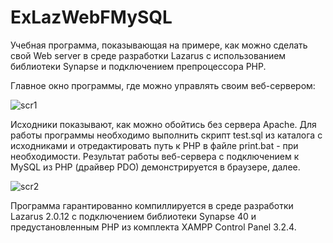 # ExLazWebFMySQL

Учебная программа, показывающая на примере, как можно сделать свой Web server в среде разработки Lazarus с использованием библиотеки Synapse и подключением препроцессора PHP.

Главное окно программы, где можно управлять своим веб-сервером:

![scr1](https://user-images.githubusercontent.com/10297748/172843539-8bf65628-db09-4902-b7b3-77bdd74b482c.png)

Исходники показывают, как можно обойтись без сервера Apache. Для работы программы необходимо выполнить скрипт test.sql из каталога с исходниками и отредактировать путь к PHP в файле print.bat - при необходимости. Результат работы веб-сервера с подключением к MySQL из PHP (драйвер PDO) демонстрируется в браузере, далее.

![scr2](https://user-images.githubusercontent.com/10297748/159930903-0414bccd-eb22-4f0e-a5fa-41020514b909.png)

Программа гарантированно компиллируется в среде разработки Lazarus 2.0.12 с подключением библиотеки Synapse 40 и предустановленным PHP из комплекта XAMPP Control Panel 3.2.4. 
